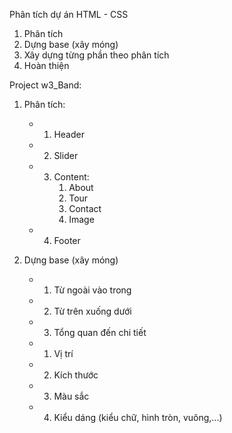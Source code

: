 Phân tích dự án HTML - CSS
1. Phân tích
2. Dựng base (xây móng)
3. Xây dựng từng phần theo phân tích
4. Hoàn thiện

Project w3_Band:
1. Phân tích:
    - 1. Header
    - 2. Slider
    - 3. Content:
            1. About
            2. Tour
            3. Contact
            4. Image
    - 4. Footer

2. Dựng base (xây móng)

    - 1. Từ ngoài vào trong
    - 2. Từ trên xuống dưới
    - 3. Tổng quan đến chi tiết


    - 1. Vị trí
    - 2. Kích thước
    - 3. Màu sắc
    - 4. Kiểu dáng (kiểu chữ, hình tròn, vuông,...)
